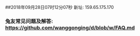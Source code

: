 ##2018年09月28日07时12分07秒 新址: 159.65.175.170
### 兔友常见问题及解答: https://github.com/wanggonging/d/blob/w/FAQ.md
